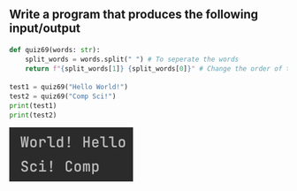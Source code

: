 ## Write a program that produces the following input/output

```.py
def quiz69(words: str):
    split_words = words.split(" ") # To seperate the words
    return f"{split_words[1]} {split_words[0]}" # Change the order of the words

test1 = quiz69("Hello World!")
test2 = quiz69("Comp Sci!")
print(test1)
print(test2)
```
![](quiz69.png)
